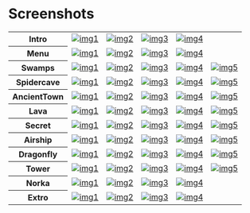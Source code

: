 # Screenshots

<table>
    <tr>
      <th>Intro</th>
      <td><a href="http://www.b3dgs.com/v7/projects/lionheart_remake/screens/1.0.0/intro1.png"><img src="http://www.b3dgs.com/v7/projects/lionheart_remake/screens/1.0.0/intro1_mini.png" alt="img1" /></a></td>
      <td><a href="http://www.b3dgs.com/v7/projects/lionheart_remake/screens/1.0.0/intro2.png"><img src="http://www.b3dgs.com/v7/projects/lionheart_remake/screens/1.0.0/intro2_mini.png" alt="img2" /></a></td>
      <td><a href="http://www.b3dgs.com/v7/projects/lionheart_remake/screens/1.0.0/intro3.png"><img src="http://www.b3dgs.com/v7/projects/lionheart_remake/screens/1.0.0/intro3_mini.png" alt="img3" /></a></td>
      <td><a href="http://www.b3dgs.com/v7/projects/lionheart_remake/screens/1.0.0/intro4.png"><img src="http://www.b3dgs.com/v7/projects/lionheart_remake/screens/1.0.0/intro4_mini.png" alt="img4" /></a></td>
    </tr>
    <tr>
      <th>Menu</th>
      <td><a href="http://www.b3dgs.com/v7/projects/lionheart_remake/screens/1.0.0/menu1.png"><img src="http://www.b3dgs.com/v7/projects/lionheart_remake/screens/1.0.0/menu1_mini.png" alt="img1" /></a></td>
      <td><a href="http://www.b3dgs.com/v7/projects/lionheart_remake/screens/1.0.0/menu2.png"><img src="http://www.b3dgs.com/v7/projects/lionheart_remake/screens/1.0.0/menu2_mini.png" alt="img2" /></a></td>
      <td><a href="http://www.b3dgs.com/v7/projects/lionheart_remake/screens/1.0.0/menu3.png"><img src="http://www.b3dgs.com/v7/projects/lionheart_remake/screens/1.0.0/menu3_mini.png" alt="img3" /></a></td>
      <td><a href="http://www.b3dgs.com/v7/projects/lionheart_remake/screens/1.0.0/menu4.png"><img src="http://www.b3dgs.com/v7/projects/lionheart_remake/screens/1.0.0/menu4_mini.png" alt="img4" /></a></td>
    </tr>
    <tr>
      <th>Swamps</th>
      <td><a href="http://www.b3dgs.com/v7/projects/lionheart_remake/screens/0.1.0/stage1.png"><img src="http://www.b3dgs.com/v7/projects/lionheart_remake/screens/0.1.0/stage1_mini.png" alt="img1" /></a></td>
      <td><a href="http://www.b3dgs.com/v7/projects/lionheart_remake/screens/0.1.0/stage3.png"><img src="http://www.b3dgs.com/v7/projects/lionheart_remake/screens/0.1.0/stage3_mini.png" alt="img2" /></a></td>
      <td><a href="http://www.b3dgs.com/v7/projects/lionheart_remake/screens/0.1.0/stage5.png"><img src="http://www.b3dgs.com/v7/projects/lionheart_remake/screens/0.1.0/stage5_mini.png" alt="img3" /></a></td>
      <td><a href="http://www.b3dgs.com/v7/projects/lionheart_remake/screens/0.1.0/stage5_boss.png"><img src="http://www.b3dgs.com/v7/projects/lionheart_remake/screens/0.1.0/stage5_boss_mini.png" alt="img4" /></a></td>
      <td><a href="http://www.b3dgs.com/v7/projects/lionheart_remake/screens/1.1.0/stage_swamp.png"><img src="http://www.b3dgs.com/v7/projects/lionheart_remake/screens/1.1.0/stage_swamp_mini.png" alt="img5" /></a></td>
    </tr>
    <tr>
      <th>Spidercave</th>
      <td><a href="http://www.b3dgs.com/v7/projects/lionheart_remake/screens/0.2.0/stage2_miniboss.png"><img src="http://www.b3dgs.com/v7/projects/lionheart_remake/screens/0.2.0/stage2_miniboss_mini.png" alt="img1" /></a></td>
      <td><a href="http://www.b3dgs.com/v7/projects/lionheart_remake/screens/0.2.0/stage2.png"><img src="http://www.b3dgs.com/v7/projects/lionheart_remake/screens/0.2.0/stage2_mini.png" alt="img2" /></a></td>
      <td><a href="http://www.b3dgs.com/v7/projects/lionheart_remake/screens/0.2.0/stage4_miniboss.png"><img src="http://www.b3dgs.com/v7/projects/lionheart_remake/screens/0.2.0/stage4_miniboss_mini.png" alt="img3" /></a></td>
      <td><a href="http://www.b3dgs.com/v7/projects/lionheart_remake/screens/0.2.0/stage4.png"><img src="http://www.b3dgs.com/v7/projects/lionheart_remake/screens/0.2.0/stage4_mini.png" alt="img4" /></a></td>
      <td><a href="http://www.b3dgs.com/v7/projects/lionheart_remake/screens/1.1.0/stage_spidercave.png"><img src="http://www.b3dgs.com/v7/projects/lionheart_remake/screens/1.1.0/stage_spidercave_mini.png" alt="img5" /></a></td>
    </tr>
    <tr>
      <th>AncientTown</th>
      <td><a href="http://www.b3dgs.com/v7/projects/lionheart_remake/screens/0.3.0/stage6.png"><img src="http://www.b3dgs.com/v7/projects/lionheart_remake/screens/0.3.0/stage6_mini.png" alt="img1" /></a></td>
      <td><a href="http://www.b3dgs.com/v7/projects/lionheart_remake/screens/0.3.0/stage7.png"><img src="http://www.b3dgs.com/v7/projects/lionheart_remake/screens/0.3.0/stage7_mini.png" alt="img2" /></a></td>
      <td><a href="http://www.b3dgs.com/v7/projects/lionheart_remake/screens/0.3.0/stage8.png"><img src="http://www.b3dgs.com/v7/projects/lionheart_remake/screens/0.3.0/stage8_mini.png" alt="img3" /></a></td>
      <td><a href="http://www.b3dgs.com/v7/projects/lionheart_remake/screens/0.3.0/stage8_water.png"><img src="http://www.b3dgs.com/v7/projects/lionheart_remake/screens/0.3.0/stage8_water_mini.png" alt="img4" /></a></td>
      <td><a href="http://www.b3dgs.com/v7/projects/lionheart_remake/screens/1.1.0/stage_ancienttown.png"><img src="http://www.b3dgs.com/v7/projects/lionheart_remake/screens/1.1.0/stage_ancienttown_mini.png" alt="img5" /></a></td>
    </tr>
    <tr>
      <th>Lava</th>
      <td><a href="http://www.b3dgs.com/v7/projects/lionheart_remake/screens/0.4.0/stage9a.png"><img src="http://www.b3dgs.com/v7/projects/lionheart_remake/screens/0.4.0/stage9a_mini.png" alt="img1" /></a></td>
      <td><a href="http://www.b3dgs.com/v7/projects/lionheart_remake/screens/0.4.0/stage9b.png"><img src="http://www.b3dgs.com/v7/projects/lionheart_remake/screens/0.4.0/stage9b_mini.png" alt="img2" /></a></td>
      <td><a href="http://www.b3dgs.com/v7/projects/lionheart_remake/screens/0.4.0/stage9c.png"><img src="http://www.b3dgs.com/v7/projects/lionheart_remake/screens/0.4.0/stage9c_mini.png" alt="img3" /></a></td>
      <td><a href="http://www.b3dgs.com/v7/projects/lionheart_remake/screens/0.4.0/stage9d_boss.png"><img src="http://www.b3dgs.com/v7/projects/lionheart_remake/screens/0.4.0/stage9d_boss_mini.png" alt="img4" /></a></td>
      <td><a href="http://www.b3dgs.com/v7/projects/lionheart_remake/screens/1.1.0/stage_lava.png"><img src="http://www.b3dgs.com/v7/projects/lionheart_remake/screens/1.1.0/stage_lava_mini.png" alt="img5" /></a></td>
    </tr>
    <tr>
      <th>Secret</th>
      <td><a href="http://www.b3dgs.com/v7/projects/lionheart_remake/screens/0.5.0/stage10a.png"><img src="http://www.b3dgs.com/v7/projects/lionheart_remake/screens/0.5.0/stage10a_mini.png" alt="img1" /></a></td>
      <td><a href="http://www.b3dgs.com/v7/projects/lionheart_remake/screens/0.5.0/stage10b.png"><img src="http://www.b3dgs.com/v7/projects/lionheart_remake/screens/0.5.0/stage10b_mini.png" alt="img2" /></a></td>
      <td><a href="http://www.b3dgs.com/v7/projects/lionheart_remake/screens/0.5.0/stage10c.png"><img src="http://www.b3dgs.com/v7/projects/lionheart_remake/screens/0.5.0/stage10c_mini.png" alt="img3" /></a></td>
      <td><a href="http://www.b3dgs.com/v7/projects/lionheart_remake/screens/0.5.0/stage10d.png"><img src="http://www.b3dgs.com/v7/projects/lionheart_remake/screens/0.5.0/stage10d_mini.png" alt="img4" /></a></td>
      <td><a href="http://www.b3dgs.com/v7/projects/lionheart_remake/screens/1.1.0/stage_secret.png"><img src="http://www.b3dgs.com/v7/projects/lionheart_remake/screens/1.1.0/stage_secret_mini.png" alt="img5" /></a></td>
    </tr>
    <tr>
      <th>Airship</th>
      <td><a href="http://www.b3dgs.com/v7/projects/lionheart_remake/screens/0.6.0/stage11a.png"><img src="http://www.b3dgs.com/v7/projects/lionheart_remake/screens/0.6.0/stage11a_mini.png" alt="img1" /></a></td>
      <td><a href="http://www.b3dgs.com/v7/projects/lionheart_remake/screens/0.6.0/stage11b.png"><img src="http://www.b3dgs.com/v7/projects/lionheart_remake/screens/0.6.0/stage11b_mini.png" alt="img2" /></a></td>
      <td><a href="http://www.b3dgs.com/v7/projects/lionheart_remake/screens/0.6.0/stage11c.png"><img src="http://www.b3dgs.com/v7/projects/lionheart_remake/screens/0.6.0/stage11c_mini.png" alt="img3" /></a></td>
      <td><a href="http://www.b3dgs.com/v7/projects/lionheart_remake/screens/0.6.0/stage11d.png"><img src="http://www.b3dgs.com/v7/projects/lionheart_remake/screens/0.6.0/stage11d_mini.png" alt="img4" /></a></td>
      <td><a href="http://www.b3dgs.com/v7/projects/lionheart_remake/screens/1.1.0/stage_airship.png"><img src="http://www.b3dgs.com/v7/projects/lionheart_remake/screens/1.1.0/stage_airship_mini.png" alt="img5" /></a></td>
    </tr>
    <tr>
      <th>Dragonfly</th>
      <td><a href="http://www.b3dgs.com/v7/projects/lionheart_remake/screens/0.7.0/stage12a.png"><img src="http://www.b3dgs.com/v7/projects/lionheart_remake/screens/0.7.0/stage12a_mini.png" alt="img1" /></a></td>
      <td><a href="http://www.b3dgs.com/v7/projects/lionheart_remake/screens/0.7.0/stage12b.png"><img src="http://www.b3dgs.com/v7/projects/lionheart_remake/screens/0.7.0/stage12b_mini.png" alt="img2" /></a></td>
      <td><a href="http://www.b3dgs.com/v7/projects/lionheart_remake/screens/0.7.0/stage12c.png"><img src="http://www.b3dgs.com/v7/projects/lionheart_remake/screens/0.7.0/stage12c_mini.png" alt="img3" /></a></td>
      <td><a href="http://www.b3dgs.com/v7/projects/lionheart_remake/screens/0.7.0/stage12d.png"><img src="http://www.b3dgs.com/v7/projects/lionheart_remake/screens/0.7.0/stage12d_mini.png" alt="img4" /></a></td>
      <td><a href="http://www.b3dgs.com/v7/projects/lionheart_remake/screens/1.1.0/stage_dragonfly.png"><img src="http://www.b3dgs.com/v7/projects/lionheart_remake/screens/1.1.0/stage_dragonfly_mini.png" alt="img5" /></a></td>
    </tr>
    <tr>
      <th>Tower</th>
      <td><a href="http://www.b3dgs.com/v7/projects/lionheart_remake/screens/0.8.0/stage13a.png"><img src="http://www.b3dgs.com/v7/projects/lionheart_remake/screens/0.8.0/stage13a_mini.png" alt="img1" /></a></td>
      <td><a href="http://www.b3dgs.com/v7/projects/lionheart_remake/screens/0.8.0/stage13b.png"><img src="http://www.b3dgs.com/v7/projects/lionheart_remake/screens/0.8.0/stage13b_mini.png" alt="img2" /></a></td>
      <td><a href="http://www.b3dgs.com/v7/projects/lionheart_remake/screens/0.8.0/stage13c.png"><img src="http://www.b3dgs.com/v7/projects/lionheart_remake/screens/0.8.0/stage13c_mini.png" alt="img3" /></a></td>
      <td><a href="http://www.b3dgs.com/v7/projects/lionheart_remake/screens/0.8.0/stage13d.png"><img src="http://www.b3dgs.com/v7/projects/lionheart_remake/screens/0.8.0/stage13d_mini.png" alt="img4" /></a></td>
      <td><a href="http://www.b3dgs.com/v7/projects/lionheart_remake/screens/1.1.0/stage_tower.png"><img src="http://www.b3dgs.com/v7/projects/lionheart_remake/screens/1.1.0/stage_tower_mini.png" alt="img5" /></a></td>
    </tr>
    <tr>
      <th>Norka</th>
      <td><a href="http://www.b3dgs.com/v7/projects/lionheart_remake/screens/0.9.0/stage14a.png"><img src="http://www.b3dgs.com/v7/projects/lionheart_remake/screens/0.9.0/stage14a_mini.png" alt="img1" /></a></td>
      <td><a href="http://www.b3dgs.com/v7/projects/lionheart_remake/screens/0.9.0/stage14b.png"><img src="http://www.b3dgs.com/v7/projects/lionheart_remake/screens/0.9.0/stage14b_mini.png" alt="img2" /></a></td>
      <td><a href="http://www.b3dgs.com/v7/projects/lionheart_remake/screens/0.9.0/stage14c.png"><img src="http://www.b3dgs.com/v7/projects/lionheart_remake/screens/0.9.0/stage14c_mini.png" alt="img3" /></a></td>
      <td><a href="http://www.b3dgs.com/v7/projects/lionheart_remake/screens/0.9.0/stage14d.png"><img src="http://www.b3dgs.com/v7/projects/lionheart_remake/screens/0.9.0/stage14d_mini.png" alt="img4" /></a></td>
    </tr>
    <tr>
      <th>Extro</th>
      <td><a href="http://www.b3dgs.com/v7/projects/lionheart_remake/screens/1.0.0/extro1.png"><img src="http://www.b3dgs.com/v7/projects/lionheart_remake/screens/1.0.0/extro1_mini.png" alt="img1" /></a></td>
      <td><a href="http://www.b3dgs.com/v7/projects/lionheart_remake/screens/1.0.0/extro2.png"><img src="http://www.b3dgs.com/v7/projects/lionheart_remake/screens/1.0.0/extro2_mini.png" alt="img2" /></a></td>
      <td><a href="http://www.b3dgs.com/v7/projects/lionheart_remake/screens/1.0.0/extro3.png"><img src="http://www.b3dgs.com/v7/projects/lionheart_remake/screens/1.0.0/extro3_mini.png" alt="img3" /></a></td>
      <td><a href="http://www.b3dgs.com/v7/projects/lionheart_remake/screens/1.0.0/extro4.png"><img src="http://www.b3dgs.com/v7/projects/lionheart_remake/screens/1.0.0/extro4_mini.png" alt="img4" /></a></td>
    </tr>
</table>